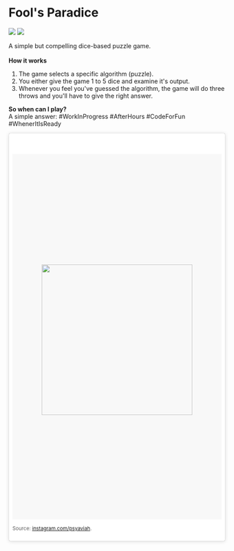 # Fool's Paradice

<a href="https://ci.appveyor.com/project/aredfox/fools-paradice" target="_blank"><img src="https://ci.appveyor.com/api/projects/status/752j8w9vy7chpm63"></a>
<a href="https://ci.appveyor.com/project/aredfox/fools-paradice/build/tests" target="_blank"><img src="http://teststatusbadge.azurewebsites.net/api/status/aredfox/fools-paradice"/></a>

A simple but compelling dice-based puzzle game.<br/>
<br/>
**How it works**<br/>
1. The game selects a specific algorithm (puzzle).
2. You either give the game 1 to 5 dice and examine it's output.
3. Whenever you feel you've guessed the algorithm, the game will do three throws and you'll have to give the right answer.

**So when can I play?**<br/>
A simple answer: #WorkInProgress #AfterHours #CodeForFun #WhenerItIsReady

<blockquote class="instagram-media" data-instgrm-captioned data-instgrm-version="7" style=" background:#FFF; border:0; border-radius:3px; box-shadow:0 0 1px 0 rgba(0,0,0,0.5),0 1px 10px 0 rgba(0,0,0,0.15); margin: 1px; max-width:658px; padding:0; width:99.375%; width:-webkit-calc(100% - 2px); width:calc(100% - 2px);"><div style="padding:8px;"> <div style=" background:#F8F8F8; line-height:0; margin-top:40px; padding:50.0% 0; text-align:center; width:100%;">
<p style="color: #000 !important"></p>
<img height=350 width=350 src="https://scontent-bru2-1.xx.fbcdn.net/v/t1.0-9/16406988_10154985652421091_5592325034416016589_n.jpg?oh=3993dfab9ab5714c7abd97ef4137fb7c&oe=590CC5BD"/></div> <p><small>Source: <a href="https://www.instagram.com/p/BQCroMQhaIR/?taken-by=psyaviah" target="_blank">instagram.com/psyaviah</a>.</small></p></div></blockquote>
